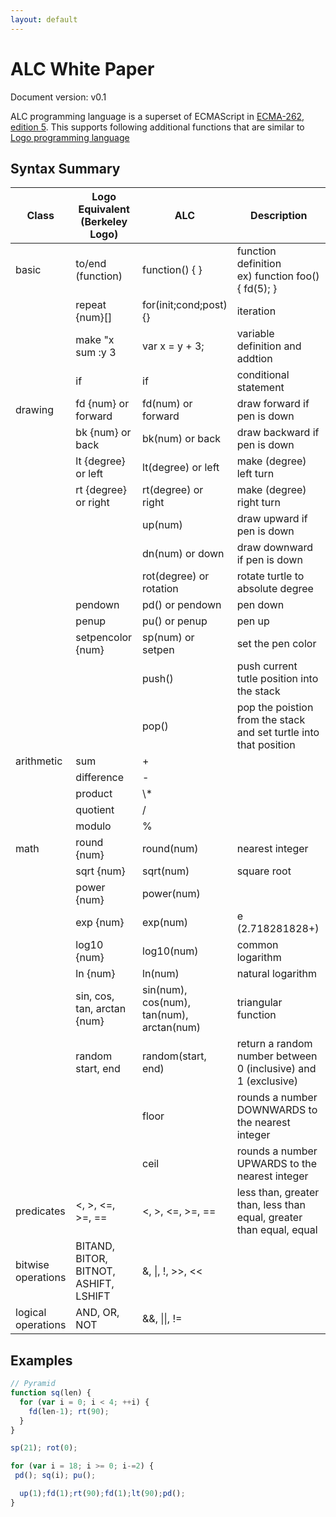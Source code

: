 ```yaml
---
layout: default
---
```


# [](#header-1)ALC White Paper

Document version: v0.1

ALC programming language is a superset of ECMAScript in [ECMA-262, edition 5](http://www.ecma-international.org/ecma-262/5.1/). This supports following additional functions that are similar to [Logo programming language](http://en.wikipedia.org/wiki/Logo_(programming_language))

## [](#header-2)Syntax Summary

<table>
<colgroup>
<col width="10%" />
<col width="25%" />
<col width="25%" />
<col width="40%" />
</colgroup>
<thread>
<tr class="header">
  <th>Class</th>
  <th>Logo Equivalent<br>(Berkeley Logo)</th>
  <th>ALC</th>
  <th>Description</th>
</tr>
</thread>
<tbody>
<tr>
  <td markdown="span">basic</td>
  <td markdown="span">to/end (function)</td>
  <td markdown="span">function() { }</td>
  <td markdown="span">function definition<br>
    ex) function foo() { fd(5); }
  </td>
</tr>
<tr>
  <td markdown="span"></td>
  <td markdown="span">repeat {num}[]</td>
  <td markdown="span">for(init;cond;post) {}</td>
  <td markdown="span">iteration</td>
</tr>
<tr>
  <td markdown="span"></td>
  <td markdown="span">make "x sum :y 3</td>
  <td markdown="span">var x = y + 3;</td>
  <td markdown="span">variable definition and addtion</td>
</tr>
<tr>
  <td markdown="span"></td>
  <td markdown="span">if </td>
  <td markdown="span">if</td>
  <td markdown="span">conditional statement</td>
</tr>
<tr>
  <td markdown="span">drawing</td>
  <td markdown="span">fd {num} or forward </td>
  <td markdown="span">fd(num) or forward</td>
  <td markdown="span">draw forward if pen is down</td>
</tr>
<tr>
  <td markdown="span"></td>
  <td markdown="span">bk {num} or back</td>
  <td markdown="span">bk(num) or back</td>
  <td markdown="span">draw backward if pen is down</td>
</tr>
<tr>
  <td markdown="span"></td>
  <td markdown="span">lt {degree} or left</td>
  <td markdown="span">lt(degree) or left</td>
  <td markdown="span">make (degree) left turn</td>
</tr>
<tr>
  <td markdown="span"> </td>
  <td markdown="span">rt {degree} or right</td>
  <td markdown="span">rt(degree) or right</td>
  <td markdown="span">make (degree) right turn</td>
</tr>
<tr>
  <td markdown="span"></td>
  <td markdown="span"> </td>
  <td markdown="span">up(num)</td>
  <td markdown="span">draw upward if pen is down</td>
</tr>
<tr>
  <td markdown="span"></td>
  <td markdown="span"> </td>
  <td markdown="span">dn(num) or down</td>
  <td markdown="span">draw downward if pen is down</td>
</tr>
<tr>
  <td markdown="span"></td>
  <td markdown="span"> </td>
  <td markdown="span">rot(degree) or rotation</td>
  <td markdown="span">rotate turtle to absolute degree</td>
</tr>
<tr>
  <td markdown="span"></td>
  <td markdown="span">pendown</td>
  <td markdown="span">pd() or pendown</td>
  <td markdown="span">pen down</td>
</tr>
<tr>
  <td markdown="span"></td>
  <td markdown="span">penup</td>
  <td markdown="span">pu() or penup</td>
  <td markdown="span">pen up</td>
</tr>
<tr>
  <td markdown="span"></td>
  <td markdown="span">setpencolor {num}</td>
  <td markdown="span">sp(num) or setpen</td>
  <td markdown="span">set the pen color</td>
</tr>
<tr>
  <td markdown="span"></td>
  <td markdown="span"> </td>
  <td markdown="span">push()</td>
  <td markdown="span">push current tutle position into the stack</td>
</tr>
<tr>
  <td markdown="span"></td>
  <td markdown="span"> </td>
  <td markdown="span">pop()</td>
  <td markdown="span">pop the poistion from the stack and set turtle into that position</td>
</tr>
<tr>
  <td markdown="span">arithmetic</td>
  <td markdown="span">sum</td>
  <td markdown="span">+</td>
  <td markdown="span"></td>
</tr>
<tr>
  <td markdown="span"></td>
  <td markdown="span">difference</td>
  <td markdown="span">-</td>
  <td markdown="span"></td>
</tr>
<tr>
  <td markdown="span"></td>
  <td markdown="span">product</td>
  <td markdown="span">\*</td>
  <td markdown="span"></td>
</tr>
<tr>
  <td markdown="span"></td>
  <td markdown="span">quotient</td>
  <td markdown="span">/</td>
  <td markdown="span"></td>
</tr>
<tr>
  <td markdown="span"></td>
  <td markdown="span">modulo</td>
  <td markdown="span">%</td>
  <td markdown="span"></td>
</tr>
<tr>
  <td markdown="span">math</td>
  <td markdown="span">round {num}</td>
  <td markdown="span">round(num)</td>
  <td markdown="span">nearest integer</td>
</tr>
<tr>
  <td markdown="span"></td>
  <td markdown="span">sqrt {num}</td>
  <td markdown="span">sqrt(num)</td>
  <td markdown="span">square root</td>
</tr>
<tr>
  <td markdown="span"></td>
  <td markdown="span">power {num}</td>
  <td markdown="span">power(num)</td>
  <td markdown="span"></td>
</tr>
<tr>
  <td markdown="span"></td>
  <td markdown="span">exp {num}</td>
  <td markdown="span">exp(num)</td>
  <td markdown="span">e (2.718281828+)</td>
</tr>
<tr>
  <td markdown="span"></td>
  <td markdown="span">log10 {num}</td>
  <td markdown="span">log10(num)</td>
  <td markdown="span">common logarithm</td>
</tr>
<tr>
  <td markdown="span"></td>
  <td markdown="span">ln {num}</td>
  <td markdown="span">ln(num)</td>
  <td markdown="span">natural logarithm</td>
</tr>
<tr>
  <td markdown="span"></td>
  <td markdown="span">sin, cos, tan, arctan {num}</td>
  <td markdown="span">sin(num), cos(num), tan(num), arctan(num)</td>
  <td markdown="span">triangular function</td>
</tr>
<tr>
  <td markdown="span"></td>
  <td markdown="span">random start, end</td>
  <td markdown="span">random(start, end)</td>
  <td markdown="span">return a random number between 0 (inclusive) and 1 (exclusive)</td>
</tr>
<tr>
  <td markdown="span"></td>
  <td markdown="span"> </td>
  <td markdown="span">floor</td>
  <td markdown="span">rounds a number DOWNWARDS to the nearest integer</td>
</tr>
<tr>
  <td markdown="span"></td>
  <td markdown="span"> </td>
  <td markdown="span">ceil</td>
  <td markdown="span">rounds a number UPWARDS to the nearest integer</td>
</tr>
<tr>
  <td markdown="span">predicates</td>
  <td markdown="span"><, >, <=, >=, ==</td>
  <td markdown="span"><, >, <=, >=, ==</td>
  <td markdown="span">less than, greater than, less than equal, greater than equal, equal</td>
</tr>
<tr>
  <td markdown="span">bitwise  operations</td>
  <td markdown="span">BITAND, BITOR, BITNOT, ASHIFT, LSHIFT</td>
  <td markdown="span">&, |, !, >>, <<</td>
  <td markdown="span"></td>
</tr>
<tr>
  <td markdown="span">logical operations</td>
  <td markdown="span">AND, OR, NOT</td>
  <td markdown="span">&&, ||, !=</td>
  <td markdown="span"></td>
</tr>
</tbody>
</table>

## [](#header-2)Examples

```js
// Pyramid
function sq(len) {
  for (var i = 0; i < 4; ++i) {
    fd(len-1); rt(90);
  }
}

sp(21); rot(0);

for (var i = 18; i >= 0; i-=2) {
 pd(); sq(i); pu();

  up(1);fd(1);rt(90);fd(1);lt(90);pd();
}
```
